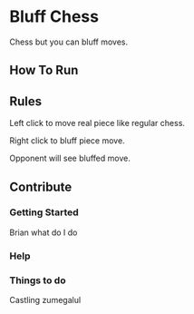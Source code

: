 # Bluff Chess
Chess but you can bluff moves.

## How To Run

## Rules
Left click to move real piece like regular chess. 

Right click to bluff piece move. 

Opponent will see bluffed move.
## Contribute
### Getting Started
Brian what do I do
### Help
### Things to do
Castling zumegalul
